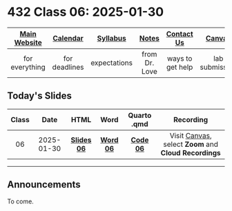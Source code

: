 # 432 Class 06: 2025-01-30

[Main Website](https://thomaselove.github.io/432-2025/) | [Calendar](https://thomaselove.github.io/432-2025/calendar.html) | [Syllabus](https://thomaselove.github.io/432-syllabus-2025/) | [Notes](https://thomaselove.github.io/432-notes/) | [Contact Us](https://thomaselove.github.io/432-2025/contact.html) | [Canvas](https://canvas.case.edu) | [Data and Code](https://github.com/THOMASELOVE/432-data) | [Sources](https://github.com/THOMASELOVE/432-classes-2024/tree/main/sources)
:-----------: | :--------------: | :----------: | :---------: | :-------------: | :-----------: | :------------: |:------:
for everything | for deadlines | expectations | from Dr. Love | ways to get help | lab submission | for downloads | to read

## Today's Slides

Class | Date | HTML | Word | Quarto .qmd | Recording
:---: | :--------: | :------: | :------: | :------: | :-------------:
06 | 2025-01-30 | **[Slides 06](https://thomaselove.github.io/432-slides-2025/slides06.html)** | **[Word 06](https://thomaselove.github.io/432-slides-2025/slides06w.docx)** | **[Code 06](https://github.com/THOMASELOVE/432-slides-2025/blob/main/slides06.qmd)** | Visit [Canvas](https://canvas.case.edu/), select **Zoom** and **Cloud Recordings**

---

## Announcements

To come.
